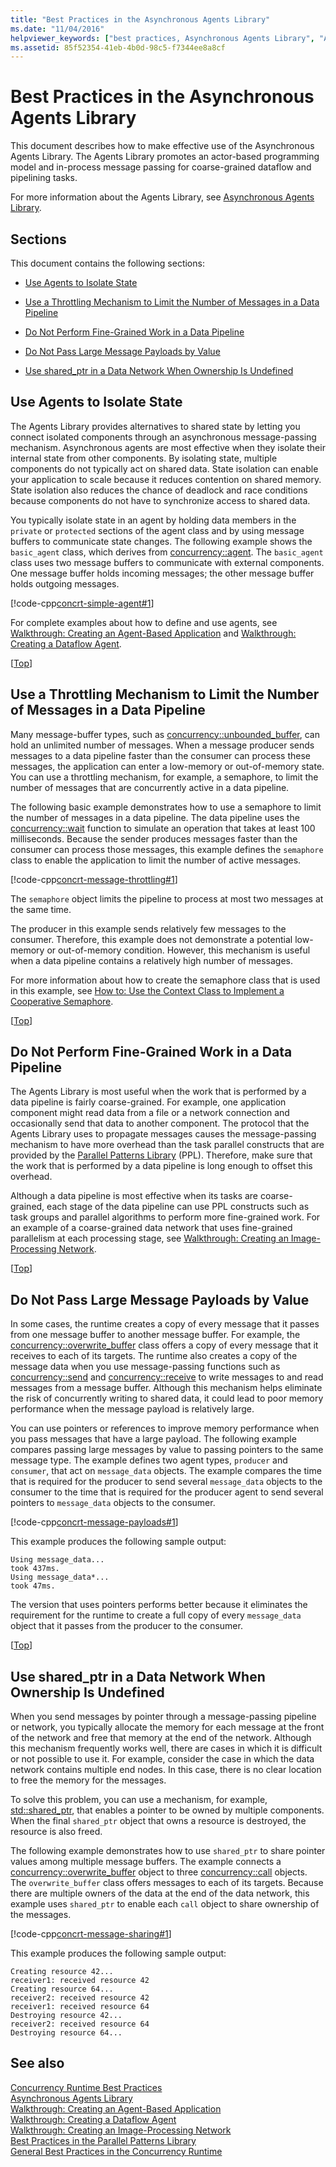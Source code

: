 ```yaml
---
title: "Best Practices in the Asynchronous Agents Library"
ms.date: "11/04/2016"
helpviewer_keywords: ["best practices, Asynchronous Agents Library", "Asynchronous Agents Library, best practices", "Asynchronous Agents Library, practices to avoid", "practices to avoid, Asynchronous Agents Library"]
ms.assetid: 85f52354-41eb-4b0d-98c5-f7344ee8a8cf
---
```

# Best Practices in the Asynchronous Agents Library

This document describes how to make effective use of the Asynchronous Agents Library. The Agents Library promotes an actor-based programming model and in-process message passing for coarse-grained dataflow and pipelining tasks.

For more information about the Agents Library, see [Asynchronous Agents Library](../../parallel/concrt/asynchronous-agents-library.md).

##  <a name="top"></a> Sections

This document contains the following sections:

- [Use Agents to Isolate State](#isolation)

- [Use a Throttling Mechanism to Limit the Number of Messages in a Data Pipeline](#throttling)

- [Do Not Perform Fine-Grained Work in a Data Pipeline](#fine-grained)

- [Do Not Pass Large Message Payloads by Value](#large-payloads)

- [Use shared_ptr in a Data Network When Ownership Is Undefined](#ownership)

##  <a name="isolation"></a> Use Agents to Isolate State

The Agents Library provides alternatives to shared state by letting you connect isolated components through an asynchronous message-passing mechanism. Asynchronous agents are most effective when they isolate their internal state from other components. By isolating state, multiple components do not typically act on shared data. State isolation can enable your application to scale because it reduces contention on shared memory. State isolation also reduces the chance of deadlock and race conditions because components do not have to synchronize access to shared data.

You typically isolate state in an agent by holding data members in the `private` or `protected` sections of the agent class and by using message buffers to communicate state changes. The following example shows the `basic_agent` class, which derives from [concurrency::agent](../../parallel/concrt/reference/agent-class.md). The `basic_agent` class uses two message buffers to communicate with external components. One message buffer holds incoming messages; the other message buffer holds outgoing messages.

[!code-cpp[concrt-simple-agent#1](../../parallel/concrt/codesnippet/cpp/best-practices-in-the-asynchronous-agents-library_1.cpp)]

For complete examples about how to define and use agents, see [Walkthrough: Creating an Agent-Based Application](../../parallel/concrt/walkthrough-creating-an-agent-based-application.md) and [Walkthrough: Creating a Dataflow Agent](../../parallel/concrt/walkthrough-creating-a-dataflow-agent.md).

[[Top](#top)]

##  <a name="throttling"></a> Use a Throttling Mechanism to Limit the Number of Messages in a Data Pipeline

Many message-buffer types, such as [concurrency::unbounded_buffer](reference/unbounded-buffer-class.md), can hold an unlimited number of messages. When a message producer sends messages to a data pipeline faster than the consumer can process these messages, the application can enter a low-memory or out-of-memory state. You can use a throttling mechanism, for example, a semaphore, to limit the number of messages that are concurrently active in a data pipeline.

The following basic example demonstrates how to use a semaphore to limit the number of messages in a data pipeline. The data pipeline uses the [concurrency::wait](reference/concurrency-namespace-functions.md#wait) function to simulate an operation that takes at least 100 milliseconds. Because the sender produces messages faster than the consumer can process those messages, this example defines the `semaphore` class to enable the application to limit the number of active messages.

[!code-cpp[concrt-message-throttling#1](../../parallel/concrt/codesnippet/cpp/best-practices-in-the-asynchronous-agents-library_2.cpp)]

The `semaphore` object limits the pipeline to process at most two messages at the same time.

The producer in this example sends relatively few messages to the consumer. Therefore, this example does not demonstrate a potential low-memory or out-of-memory condition. However, this mechanism is useful when a data pipeline contains a relatively high number of messages.

For more information about how to create the semaphore class that is used in this example, see [How to: Use the Context Class to Implement a Cooperative Semaphore](../../parallel/concrt/how-to-use-the-context-class-to-implement-a-cooperative-semaphore.md).

[[Top](#top)]

##  <a name="fine-grained"></a> Do Not Perform Fine-Grained Work in a Data Pipeline

The Agents Library is most useful when the work that is performed by a data pipeline is fairly coarse-grained. For example, one application component might read data from a file or a network connection and occasionally send that data to another component. The protocol that the Agents Library uses to propagate messages causes the message-passing mechanism to have more overhead than the task parallel constructs that are provided by the [Parallel Patterns Library](../../parallel/concrt/parallel-patterns-library-ppl.md) (PPL). Therefore, make sure that the work that is performed by a data pipeline is long enough to offset this overhead.

Although a data pipeline is most effective when its tasks are coarse-grained, each stage of the data pipeline can use PPL constructs such as task groups and parallel algorithms to perform more fine-grained work. For an example of a coarse-grained data network that uses fine-grained parallelism at each processing stage, see [Walkthrough: Creating an Image-Processing Network](../../parallel/concrt/walkthrough-creating-an-image-processing-network.md).

[[Top](#top)]

##  <a name="large-payloads"></a> Do Not Pass Large Message Payloads by Value

In some cases, the runtime creates a copy of every message that it passes from one message buffer to another message buffer. For example, the [concurrency::overwrite_buffer](../../parallel/concrt/reference/overwrite-buffer-class.md) class offers a copy of every message that it receives to each of its targets. The runtime also creates a copy of the message data when you use message-passing functions such as [concurrency::send](reference/concurrency-namespace-functions.md#send) and [concurrency::receive](reference/concurrency-namespace-functions.md#receive) to write messages to and read messages from a message buffer. Although this mechanism helps eliminate the risk of concurrently writing to shared data, it could lead to poor memory performance when the message payload is relatively large.

You can use pointers or references to improve memory performance when you pass messages that have a large payload. The following example compares passing large messages by value to passing pointers to the same message type. The example defines two agent types, `producer` and `consumer`, that act on `message_data` objects. The example compares the time that is required for the producer to send several `message_data` objects to the consumer to the time that is required for the producer agent to send several pointers to `message_data` objects to the consumer.

[!code-cpp[concrt-message-payloads#1](../../parallel/concrt/codesnippet/cpp/best-practices-in-the-asynchronous-agents-library_3.cpp)]

This example produces the following sample output:

```Output
Using message_data...
took 437ms.
Using message_data*...
took 47ms.
```

The version that uses pointers performs better because it eliminates the requirement for the runtime to create a full copy of every `message_data` object that it passes from the producer to the consumer.

[[Top](#top)]

##  <a name="ownership"></a> Use shared_ptr in a Data Network When Ownership Is Undefined

When you send messages by pointer through a message-passing pipeline or network, you typically allocate the memory for each message at the front of the network and free that memory at the end of the network. Although this mechanism frequently works well, there are cases in which it is difficult or not possible to use it. For example, consider the case in which the data network contains multiple end nodes. In this case, there is no clear location to free the memory for the messages.

To solve this problem, you can use a mechanism, for example, [std::shared_ptr](../../standard-library/shared-ptr-class.md), that enables a pointer to be owned by multiple components. When the final `shared_ptr` object that owns a resource is destroyed, the resource is also freed.

The following example demonstrates how to use `shared_ptr` to share pointer values among multiple message buffers. The example connects a [concurrency::overwrite_buffer](../../parallel/concrt/reference/overwrite-buffer-class.md) object to three [concurrency::call](../../parallel/concrt/reference/call-class.md) objects. The `overwrite_buffer` class offers messages to each of its targets. Because there are multiple owners of the data at the end of the data network, this example uses `shared_ptr` to enable each `call` object to share ownership of the messages.

[!code-cpp[concrt-message-sharing#1](../../parallel/concrt/codesnippet/cpp/best-practices-in-the-asynchronous-agents-library_4.cpp)]

This example produces the following sample output:

```Output
Creating resource 42...
receiver1: received resource 42
Creating resource 64...
receiver2: received resource 42
receiver1: received resource 64
Destroying resource 42...
receiver2: received resource 64
Destroying resource 64...
```

## See also

[Concurrency Runtime Best Practices](../../parallel/concrt/concurrency-runtime-best-practices.md)<br/>
[Asynchronous Agents Library](../../parallel/concrt/asynchronous-agents-library.md)<br/>
[Walkthrough: Creating an Agent-Based Application](../../parallel/concrt/walkthrough-creating-an-agent-based-application.md)<br/>
[Walkthrough: Creating a Dataflow Agent](../../parallel/concrt/walkthrough-creating-a-dataflow-agent.md)<br/>
[Walkthrough: Creating an Image-Processing Network](../../parallel/concrt/walkthrough-creating-an-image-processing-network.md)<br/>
[Best Practices in the Parallel Patterns Library](../../parallel/concrt/best-practices-in-the-parallel-patterns-library.md)<br/>
[General Best Practices in the Concurrency Runtime](../../parallel/concrt/general-best-practices-in-the-concurrency-runtime.md)
